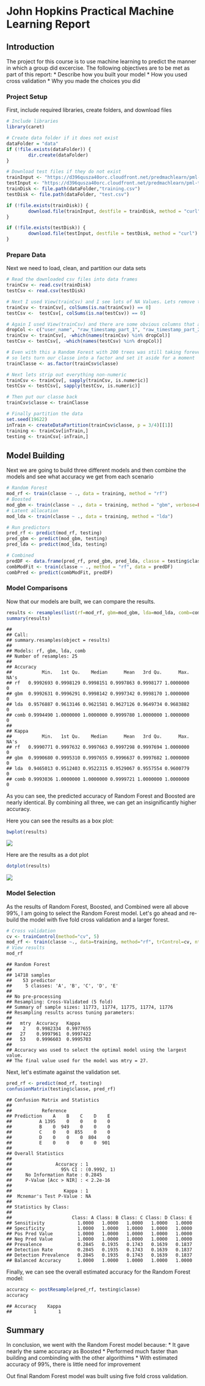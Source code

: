 John Hopkins Practical Machine Learning Report
================

Introduction
------------

The project for this course is to use machine learning to predict the manner in which a group did excercise. The following objectives are to be met as part of this report: \* Describe how you built your model \* How you used cross validation \* Why you made the choices you did

### Project Setup

First, include required libraries, create folders, and download files

``` r
# Include libraries
library(caret)
```

``` r
# Create data folder if it does not exist
dataFolder = "data"
if (!file.exists(dataFolder)) {
        dir.create(dataFolder)
}
```

``` r
# Download test files if they do not exist
trainInput <- "https://d396qusza40orc.cloudfront.net/predmachlearn/pml-training.csv"
testInput <- "https://d396qusza40orc.cloudfront.net/predmachlearn/pml-testing.csv"
trainDisk <- file.path(dataFolder,"training.csv")
testDisk <- file.path(dataFolder, "test.csv")

if (!file.exists(trainDisk)) {
        download.file(trainInput, destfile = trainDisk, method = "curl")
}

if (!file.exists(testDisk)) {
        download.file(testInput, destfile = testDisk, method = "curl")
}
```

### Prepare Data

Next we need to load, clean, and partition our data sets

``` r
# Read the downloaded csv files into data frames
trainCsv <- read.csv(trainDisk)
testCsv <- read.csv(testDisk)

# Next I used View(trainCsv) and I see lots of NA Values. Lets remove those first.
trainCsv <- trainCsv[, colSums(is.na(trainCsv)) == 0]
testCsv <-  testCsv[, colSums(is.na(testCsv)) == 0]

# Again I used View(trainCsv) and there are some obvious columns that are not useful
dropCol <- c("user_name", "raw_timestamp_part_1", "raw_timestamp_part_2", "cvtd_timestamp", "new_window", "num_window")
trainCsv <- trainCsv[, -which(names(trainCsv) %in% dropCol)]
testCsv <- testCsv[, -which(names(testCsv) %in% dropCol)]

# Even with this a Random Forest with 200 trees was still taking forever
# so lets turn our classe into a factor and set it aside for a moment
trainClasse <- as.factor(trainCsv$classe)

# Next lets strip out everything non-numeric
trainCsv <- trainCsv[, sapply(trainCsv, is.numeric)]
testCsv <- testCsv[, sapply(testCsv, is.numeric)]

# Then put our classe back
trainCsv$classe <- trainClasse

# Finally partition the data
set.seed(19622)
inTrain <- createDataPartition(trainCsv$classe, p = 3/4)[[1]]
training <- trainCsv[inTrain,]
testing <- trainCsv[-inTrain,]
```

Model Building
--------------

Next we are going to build three different models and then combine the models and see what accuracy we get from each scenario

``` r
# Random Forest
mod_rf <- train(classe ~ ., data = training, method = "rf")
# Boosted
mod_gbm <- train(classe ~ ., data = training, method = "gbm", verbose=FALSE)
# Latent allocation
mod_lda <- train(classe ~ ., data = training, method = "lda")

# Run predictors
pred_rf <- predict(mod_rf, testing)
pred_gbm <- predict(mod_gbm, testing)
pred_lda <- predict(mod_lda, testing)

# Combined
predDF <- data.frame(pred_rf, pred_gbm, pred_lda, classe = testing$classe)
combModFit <- train(classe ~ ., method = "rf", data = predDF)
combPred <- predict(combModFit, predDF)
```

### Model Comparisons

Now that our models are built, we can compare the results.

``` r
results <- resamples(list(rf=mod_rf, gbm=mod_gbm, lda=mod_lda, comb=combModFit))
summary(results)
```

    ## 
    ## Call:
    ## summary.resamples(object = results)
    ## 
    ## Models: rf, gbm, lda, comb 
    ## Number of resamples: 25 
    ## 
    ## Accuracy 
    ##           Min.   1st Qu.    Median      Mean   3rd Qu.      Max. NA's
    ## rf   0.9992693 0.9998129 0.9998151 0.9997863 0.9998177 1.0000000    0
    ## gbm  0.9992631 0.9996291 0.9998142 0.9997342 0.9998170 1.0000000    0
    ## lda  0.9576887 0.9613146 0.9621581 0.9627126 0.9649734 0.9683882    0
    ## comb 0.9994490 1.0000000 1.0000000 0.9999780 1.0000000 1.0000000    0
    ## 
    ## Kappa 
    ##           Min.   1st Qu.    Median      Mean   3rd Qu.      Max. NA's
    ## rf   0.9990771 0.9997632 0.9997663 0.9997298 0.9997694 1.0000000    0
    ## gbm  0.9990680 0.9995310 0.9997655 0.9996637 0.9997682 1.0000000    0
    ## lda  0.9465013 0.9512403 0.9522315 0.9529067 0.9557554 0.9600779    0
    ## comb 0.9993036 1.0000000 1.0000000 0.9999721 1.0000000 1.0000000    0

As you can see, the predicted accuracy of Random Forest and Boosted are nearly identical. By combining all three, we can get an insignificantly higher accuracy.

Here you can see the results as a box plot:

``` r
bwplot(results)
```

![](report_files/figure-markdown_github-ascii_identifiers/boxplot-1.png)

Here are the results as a dot plot

``` r
dotplot(results)
```

![](report_files/figure-markdown_github-ascii_identifiers/dotplot-1.png)

### Model Selection

As the results of Random Forest, Boosted, and Combined were all above 99%, I am going to select the Random Forest model. Let's go ahead and re-build the model with five fold cross validation and a larger forest.

``` r
# Cross validation
cv <- trainControl(method="cv", 5)
mod_rf <- train(classe ~., data=training, method="rf", trControl=cv, ntree=250)
# View results
mod_rf
```

    ## Random Forest 
    ## 
    ## 14718 samples
    ##    53 predictor
    ##     5 classes: 'A', 'B', 'C', 'D', 'E' 
    ## 
    ## No pre-processing
    ## Resampling: Cross-Validated (5 fold) 
    ## Summary of sample sizes: 11773, 11774, 11775, 11774, 11776 
    ## Resampling results across tuning parameters:
    ## 
    ##   mtry  Accuracy   Kappa    
    ##    2    0.9982334  0.9977655
    ##   27    0.9997961  0.9997422
    ##   53    0.9996603  0.9995703
    ## 
    ## Accuracy was used to select the optimal model using the largest value.
    ## The final value used for the model was mtry = 27.

Next, let's estimate against the validation set.

``` r
pred_rf <- predict(mod_rf, testing)
confusionMatrix(testing$classe, pred_rf)
```

    ## Confusion Matrix and Statistics
    ## 
    ##           Reference
    ## Prediction    A    B    C    D    E
    ##          A 1395    0    0    0    0
    ##          B    0  949    0    0    0
    ##          C    0    0  855    0    0
    ##          D    0    0    0  804    0
    ##          E    0    0    0    0  901
    ## 
    ## Overall Statistics
    ##                                      
    ##                Accuracy : 1          
    ##                  95% CI : (0.9992, 1)
    ##     No Information Rate : 0.2845     
    ##     P-Value [Acc > NIR] : < 2.2e-16  
    ##                                      
    ##                   Kappa : 1          
    ##  Mcnemar's Test P-Value : NA         
    ## 
    ## Statistics by Class:
    ## 
    ##                      Class: A Class: B Class: C Class: D Class: E
    ## Sensitivity            1.0000   1.0000   1.0000   1.0000   1.0000
    ## Specificity            1.0000   1.0000   1.0000   1.0000   1.0000
    ## Pos Pred Value         1.0000   1.0000   1.0000   1.0000   1.0000
    ## Neg Pred Value         1.0000   1.0000   1.0000   1.0000   1.0000
    ## Prevalence             0.2845   0.1935   0.1743   0.1639   0.1837
    ## Detection Rate         0.2845   0.1935   0.1743   0.1639   0.1837
    ## Detection Prevalence   0.2845   0.1935   0.1743   0.1639   0.1837
    ## Balanced Accuracy      1.0000   1.0000   1.0000   1.0000   1.0000

Finally, we can see the overall estimated accuracy for the Random Forest model:

``` r
accuracy <- postResample(pred_rf, testing$classe)
accuracy
```

    ## Accuracy    Kappa 
    ##        1        1

Summary
-------

In conclusion, we went with the Random Forest model because: \* It gave nearly the same accuracy as Boosted \* Performed much faster than building and combinding with the other algorithims \* With estimated accuracy of 99%, there is little need for improvement

Out final Random Forest model was built using five fold cross validation.
